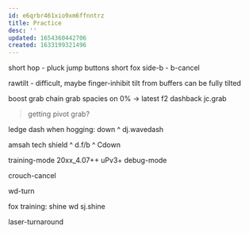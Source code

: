 ```yaml
---
id: e6qrbr461xio9xm6ffnntrz
title: Practice
desc: ''
updated: 1654360442706
created: 1633199321496
---
```


short hop - pluck jump buttons
short fox side-b - b-cancel

rawtilt - difficult, maybe finger-inhibit
tilt from buffers can be fully tilted

boost grab
chain grab
  spacies on 0% -> latest f2 dashback jc.grab
  > getting pivot grab?

ledge dash
when hogging:
down ^ dj.wavedash

amsah tech
shield ^ d.f/b  ^ Cdown

training-mode
20xx_4.07++
uPv3+
debug-mode

crouch-cancel

wd-turn

fox training:
shine
wd
sj.shine

laser-turnaround
